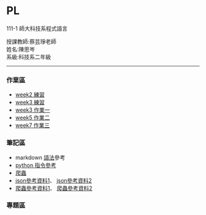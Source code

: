 # PL
111-1 師大科技系程式語言
<div>授課教師:蔡芸琤老師</div>
<div>姓名:陳思岑</div>
<div>系級:科技系二年級</div>

<hr></hr>



<h3>作業區</h3>
<ul>
  <li>
      <a href="https://github.com/ssutsen/PL/blob/main/week2.ipynb">week2 練習</a>
  </li>
  <li>
      <a href="https://github.com/ssutsen/PL/blob/main/week3.ipynb">week3 練習</a>
  </li>
  <li>
      <a href="https://github.com/ssutsen/PL/blob/main/w3-hw.ipynb">week3 作業一</a>
  </li>
  <li>
      <a href="https://github.com/ssutsen/PL/blob/main/week5-json.ipynb">week5 作業二</a>
  </li>
  <li>
    <a href="https://github.com/ssutsen/PL/blob/main/week7.ipynb">week7 作業三</a>
  </li>

</ul>

<h3>筆記區</h3>
<ul>
  <li>markdown <a href="https://www.w3schools.com/html/default.asp">語法</a>參考</li>
  <li><a href="https://www.geeksforgeeks.org/python-programming-language/">python 指令參考</a></li>
  <li><a href="https://leemeng.tw/practical-pandas-tutorial-for-aspiring-data-scientists.html">爬蟲</a></li>
  <li>
      <a href="https://book.whsh.tc.edu.tw/books/python%E6%95%99%E5%AD%B8/page/pythonjson-2-youbike-20-ibike">json參考資料1</a>、
      <a href="https://www.delftstack.com/zh-tw/howto/python/python-get-json-from-url/">json參考資料2</a>
  </li>
  <li>
    <a href="https://ithelp.ithome.com.tw/articles/10202121">爬蟲參考資料1</a>、
    <a href="https://medium.com/@ethan.chen927/python-%E6%8A%93%E5%8F%96ptt%E4%B8%8A%E7%9A%84%E8%B3%87%E6%96%99%E4%B8%A6%E5%AD%98%E5%85%A5pandas-dataframe%E4%B8%AD-%E4%B8%A6%E8%BC%B8%E5%87%BA%E7%82%BA%E6%96%87%E5%AD%97%E6%AA%94-%E4%BB%A5%E5%85%AB%E5%8D%A6%E6%9D%BF%E7%82%BA%E4%BE%8B-3e291d51a723">爬蟲參考資料2</a>
</ul>

<h3>專題區</h3>